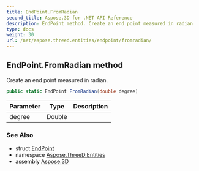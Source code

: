 ```yaml
---
title: EndPoint.FromRadian
second_title: Aspose.3D for .NET API Reference
description: EndPoint method. Create an end point measured in radian
type: docs
weight: 30
url: /net/aspose.threed.entities/endpoint/fromradian/
---
```

## EndPoint.FromRadian method

Create an end point measured in radian.

```csharp
public static EndPoint FromRadian(double degree)
```

| Parameter | Type | Description |
| --- | --- | --- |
| degree | Double |  |

### See Also

* struct [EndPoint](../)
* namespace [Aspose.ThreeD.Entities](../../../aspose.threed.entities/)
* assembly [Aspose.3D](../../../)



